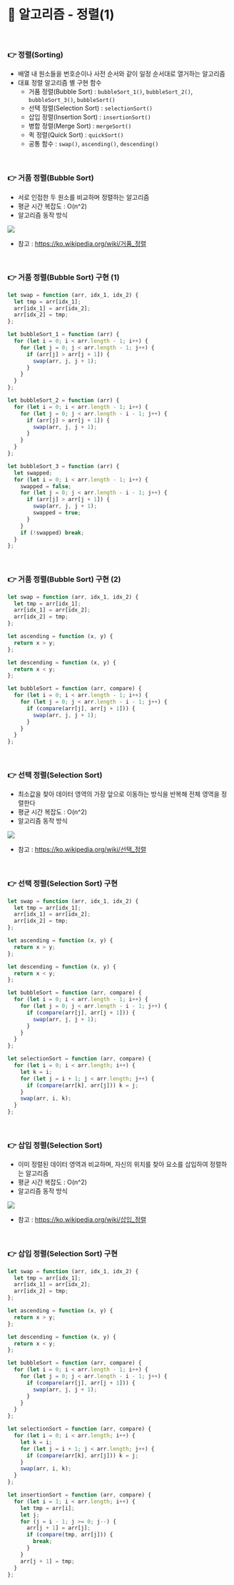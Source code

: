 # 📌 알고리즘 - 정렬(1)

<br>

### 👉 정렬(Sorting)
- 배열 내 원소들을 번호순이나 사전 순서와 같이 일정 순서대로 열거하는 알고리즘
- 대표 정렬 알고리즘 별 구현 함수 
    - 거품 정렬(Bubble Sort) : `bubbleSort_1()`, `bubbleSort_2()`, `bubbleSort_3()`, `bubbleSort()`
    - 선택 정렬(Selection Sort) : `selectionSort()`
    - 삽입 정렬(Insertion Sort) : `insertionSort()`
    - 병합 정렬(Merge Sort) : `mergeSort()`
    - 퀵 정렬(Quick Sort) : `quickSort()`
    - 공통 함수 : `swap()`, `ascending()`, `descending()`

<br> 


### 👉 거품 정렬(Bubble Sort)

- 서로 인접한 두 원소를 비교하며 정렬하는 알고리즘
- 평균 시간 복잡도 : O(n^2)
- 알고리즘 동작 방식

<img src = "https://t1.daumcdn.net/cfile/tistory/2248E53E576F5A8819">

- 참고 : https://ko.wikipedia.org/wiki/거품_정렬



<br> 

### 👉 거품 정렬(Bubble Sort) 구현 (1)
```javascript
let swap = function (arr, idx_1, idx_2) {
  let tmp = arr[idx_1];
  arr[idx_1] = arr[idx_2];
  arr[idx_2] = tmp;
};

let bubbleSort_1 = function (arr) {
  for (let i = 0; i < arr.length - 1; i++) {
    for (let j = 0; j < arr.length - 1; j++) {
      if (arr[j] > arr[j + 1]) {
        swap(arr, j, j + 1);
      }
    }
  }
};

let bubbleSort_2 = function (arr) {
  for (let i = 0; i < arr.length - 1; i++) {
    for (let j = 0; j < arr.length - i - 1; j++) {
      if (arr[j] > arr[j + 1]) {
        swap(arr, j, j + 1);
      }
    }
  }
};

let bubbleSort_3 = function (arr) {
  let swapped;
  for (let i = 0; i < arr.length - 1; i++) {
    swapped = false;
    for (let j = 0; j < arr.length - i - 1; j++) {
      if (arr[j] > arr[j + 1]) {
        swap(arr, j, j + 1);
        swapped = true;
      }
    }
    if (!swapped) break;
  }
};
```




<br> 

### 👉 거품 정렬(Bubble Sort) 구현 (2)
```javascript
let swap = function (arr, idx_1, idx_2) {
  let tmp = arr[idx_1];
  arr[idx_1] = arr[idx_2];
  arr[idx_2] = tmp;
};

let ascending = function (x, y) {
  return x > y;
};

let descending = function (x, y) {
  return x < y;
};

let bubbleSort = function (arr, compare) {
  for (let i = 0; i < arr.length - 1; i++) {
    for (let j = 0; j < arr.length - i - 1; j++) {
      if (compare(arr[j], arr[j + 1])) {
        swap(arr, j, j + 1);
      }
    }
  }
};
```




<br> 

### 👉 선택 정렬(Selection Sort) 
- 최소값을 찾아 데이터 영역의 가장 앞으로 이동하는 방식을 반복해 전체 영역을 정렬한다
- 평균 시간 복잡도 : O(n^2)
- 알고리즘 동작 방식

<img src = "https://upload.wikimedia.org/wikipedia/commons/b/b0/Selection_sort_animation.gif">

- 참고 : https://ko.wikipedia.org/wiki/선택_정렬


<br> 

### 👉 선택 정렬(Selection Sort) 구현
```javascript
let swap = function (arr, idx_1, idx_2) {
  let tmp = arr[idx_1];
  arr[idx_1] = arr[idx_2];
  arr[idx_2] = tmp;
};

let ascending = function (x, y) {
  return x > y;
};

let descending = function (x, y) {
  return x < y;
};

let bubbleSort = function (arr, compare) {
  for (let i = 0; i < arr.length - 1; i++) {
    for (let j = 0; j < arr.length - i - 1; j++) {
      if (compare(arr[j], arr[j + 1])) {
        swap(arr, j, j + 1);
      }
    }
  }
};

let selectionSort = function (arr, compare) {
  for (let i = 0; i < arr.length; i++) {
    let k = i;
    for (let j = i + 1; j < arr.length; j++) {
      if (compare(arr[k], arr[j])) k = j;
    }
    swap(arr, i, k);
  }
};
```



<br> 

### 👉 삽입 정렬(Selection Sort)
- 이미 정렬된 데이터 영역과 비교하며, 자신의 위치를 찾아 요소를 삽입하여 정렬하는 알고리즘
- 평균 시간 복잡도 : O(n^2)
- 알고리즘 동작 방식 
<img src = "https://upload.wikimedia.org/wikipedia/commons/4/42/Insertion_sort.gif">

- 참고 : https://ko.wikipedia.org/wiki/삽입_정렬




<br> 

### 👉 삽입 정렬(Selection Sort) 구현
```javascript
let swap = function (arr, idx_1, idx_2) {
  let tmp = arr[idx_1];
  arr[idx_1] = arr[idx_2];
  arr[idx_2] = tmp;
};

let ascending = function (x, y) {
  return x > y;
};

let descending = function (x, y) {
  return x < y;
};

let bubbleSort = function (arr, compare) {
  for (let i = 0; i < arr.length - 1; i++) {
    for (let j = 0; j < arr.length - i - 1; j++) {
      if (compare(arr[j], arr[j + 1])) {
        swap(arr, j, j + 1);
      }
    }
  }
};

let selectionSort = function (arr, compare) {
  for (let i = 0; i < arr.length; i++) {
    let k = i;
    for (let j = i + 1; j < arr.length; j++) {
      if (compare(arr[k], arr[j])) k = j;
    }
    swap(arr, i, k);
  }
};

let insertionSort = function (arr, compare) {
  for (let i = 1; i < arr.length; i++) {
    let tmp = arr[i];
    let j;
    for (j = i - 1; j >= 0; j--) {
      arr[j + 1] = arr[j];
      if (compare(tmp, arr[j])) {
        break;
      }
    }
    arr[j + 1] = tmp;
  }
};
```


